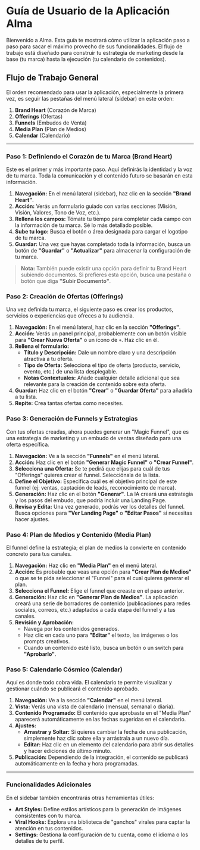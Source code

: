 # Guía de Usuario de la Aplicación Alma

Bienvenido a Alma. Esta guía te mostrará cómo utilizar la aplicación paso a paso para sacar el máximo provecho de sus funcionalidades. El flujo de trabajo está diseñado para construir tu estrategia de marketing desde la base (tu marca) hasta la ejecución (tu calendario de contenidos).

## Flujo de Trabajo General

El orden recomendado para usar la aplicación, especialmente la primera vez, es seguir las pestañas del menú lateral (sidebar) en este orden:

1.  **Brand Heart** (Corazón de Marca)
2.  **Offerings** (Ofertas)
3.  **Funnels** (Embudos de Venta)
4.  **Media Plan** (Plan de Medios)
5.  **Calendar** (Calendario)

---

### Paso 1: Definiendo el Corazón de tu Marca (Brand Heart)

Este es el primer y más importante paso. Aquí definirás la identidad y la voz de tu marca. Toda la comunicación y el contenido futuro se basarán en esta información.

1.  **Navegación:** En el menú lateral (sidebar), haz clic en la sección **"Brand Heart"**.
2.  **Acción:** Verás un formulario guiado con varias secciones (Misión, Visión, Valores, Tono de Voz, etc.).
3.  **Rellena los campos:** Tómate tu tiempo para completar cada campo con la información de tu marca. Sé lo más detallado posible.
4.  **Sube tu logo:** Busca el botón o área designada para cargar el logotipo de tu marca.
5.  **Guardar:** Una vez que hayas completado toda la información, busca un botón de **"Guardar"** o **"Actualizar"** para almacenar la configuración de tu marca.

> **Nota:** También puede existir una opción para definir tu Brand Heart subiendo documentos. Si prefieres esta opción, busca una pestaña o botón que diga **"Subir Documento"**.

### Paso 2: Creación de Ofertas (Offerings)

Una vez definida tu marca, el siguiente paso es crear los productos, servicios o experiencias que ofreces a tu audiencia.

1.  **Navegación:** En el menú lateral, haz clic en la sección **"Offerings"**.
2.  **Acción:** Verás un panel principal, probablemente con un botón visible para **"Crear Nueva Oferta"** o un ícono de `+`. Haz clic en él.
3.  **Rellena el formulario:**
    *   **Título y Descripción:** Dale un nombre claro y una descripción atractiva a tu oferta.
    *   **Tipo de Oferta:** Selecciona el tipo de oferta (producto, servicio, evento, etc.) de una lista desplegable.
    *   **Notas Contextuales:** Añade cualquier detalle adicional que sea relevante para la creación de contenido sobre esta oferta.
4.  **Guardar:** Haz clic en el botón **"Crear"** o **"Guardar Oferta"** para añadirla a tu lista.
5.  **Repite:** Crea tantas ofertas como necesites.

### Paso 3: Generación de Funnels y Estrategias

Con tus ofertas creadas, ahora puedes generar un "Magic Funnel", que es una estrategia de marketing y un embudo de ventas diseñado para una oferta específica.

1.  **Navegación:** Ve a la sección **"Funnels"** en el menú lateral.
2.  **Acción:** Haz clic en el botón **"Generar Magic Funnel"** o **"Crear Funnel"**.
3.  **Selecciona una Oferta:** Se te pedirá que elijas para cuál de tus "Offerings" quieres crear el funnel. Selecciónala de la lista.
4.  **Define el Objetivo:** Especifica cuál es el objetivo principal de este funnel (ej: ventas, captación de leads, reconocimiento de marca).
5.  **Generación:** Haz clic en el botón **"Generar"**. La IA creará una estrategia y los pasos del embudo, que podría incluir una Landing Page.
6.  **Revisa y Edita:** Una vez generado, podrás ver los detalles del funnel. Busca opciones para **"Ver Landing Page"** o **"Editar Pasos"** si necesitas hacer ajustes.

### Paso 4: Plan de Medios y Contenido (Media Plan)

El funnel define la estrategia; el plan de medios la convierte en contenido concreto para tus canales.

1.  **Navegación:** Haz clic en **"Media Plan"** en el menú lateral.
2.  **Acción:** Es probable que veas una opción para **"Crear Plan de Medios"** o que se te pida seleccionar el "Funnel" para el cual quieres generar el plan.
3.  **Selecciona el Funnel:** Elige el funnel que creaste en el paso anterior.
4.  **Generación:** Haz clic en **"Generar Plan de Medios"**. La aplicación creará una serie de borradores de contenido (publicaciones para redes sociales, correos, etc.) adaptados a cada etapa del funnel y a tus canales.
5.  **Revisión y Aprobación:**
    *   Navega por los contenidos generados.
    *   Haz clic en cada uno para **"Editar"** el texto, las imágenes o los prompts creativos.
    *   Cuando un contenido esté listo, busca un botón o un switch para **"Aprobarlo"**.

### Paso 5: Calendario Cósmico (Calendar)

Aquí es donde todo cobra vida. El calendario te permite visualizar y gestionar cuándo se publicará el contenido aprobado.

1.  **Navegación:** Ve a la sección **"Calendar"** en el menú lateral.
2.  **Vista:** Verás una vista de calendario (mensual, semanal o diaria).
3.  **Contenido Programado:** El contenido que aprobaste en el "Media Plan" aparecerá automáticamente en las fechas sugeridas en el calendario.
4.  **Ajustes:**
    *   **Arrastrar y Soltar:** Si quieres cambiar la fecha de una publicación, simplemente haz clic sobre ella y arrástrala a un nuevo día.
    *   **Editar:** Haz clic en un elemento del calendario para abrir sus detalles y hacer ediciones de último minuto.
5.  **Publicación:** Dependiendo de la integración, el contenido se publicará automáticamente en la fecha y hora programadas.

---

### Funcionalidades Adicionales

En el sidebar también encontrarás otras herramientas útiles:

*   **Art Styles:** Define estilos artísticos para la generación de imágenes consistentes con tu marca.
*   **Viral Hooks:** Explora una biblioteca de "ganchos" virales para captar la atención en tus contenidos.
*   **Settings:** Gestiona la configuración de tu cuenta, como el idioma o los detalles de tu perfil.
